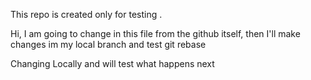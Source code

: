 This repo is created only for testing .

Hi, I am going to change in this file from the github itself, then I'll make changes im my local branch and test git rebase

Changing Locally and will test what happens next
